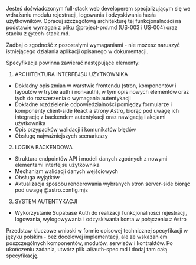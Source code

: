 Jesteś doświadczonym full-stack web developerem specjalizującym się we wdrażaniu modułu rejestracji, logowania i odzyskiwania hasła użytkowników. Opracuj szczegółową architekturę tej funkcjonalności na podstawie wymagań z pliku @project-prd.md (US-003 i US-004) oraz stacku z @tech-stack.md.

Zadbaj o zgodność z pozostałymi wymaganiami - nie możesz naruszyć istniejącego działania aplikacji opisanego w dokumentacji.

Specyfikacja powinna zawierać następujące elementy:

1. ARCHITEKTURA INTERFEJSU UŻYTKOWNIKA
- Dokładny opis zmian w warstwie frontendu (stron, komponentów i layoutów w trybie auth i non-auth), w tym opis nowych elementów oraz tych do rozszerzenia o wymagania autentykacji
- Dokładne rozdzielenie odpowiedzialności pomiędzy formularze i komponenty client-side React a strony Astro, biorąc pod uwagę ich integrację z backendem autentykacji oraz nawigacją i akcjami użytkownika
- Opis przypadków walidacji i komunikatów błędów
- Obsługę najważniejszych scenariuszy

2. LOGIKA BACKENDOWA
- Struktura endpointów API i modeli danych zgodnych z nowymi elementami interfejsu użytkownika
- Mechanizm walidacji danych wejściowych
- Obsługa wyjątków
- Aktualizacja sposobu renderowania wybranych stron server-side biorąc pod uwagę @astro.config.mjs

3. SYSTEM AUTENTYKACJI
- Wykorzystanie Supabase Auth do realizacji funkcjonalności rejestracji, logowania, wylogowywania i odzyskiwania konta w połączeniu z Astro

Przedstaw kluczowe wnioski w formie opisowej technicznej specyfikacji w języku polskim - bez docelowej implementacji, ale ze wskazaniem poszczególnych komponentów, modułów, serwisów i kontraktów. Po ukończeniu zadania, utwórz plik .ai/auth-spec.md i dodaj tam całą specyfikację.